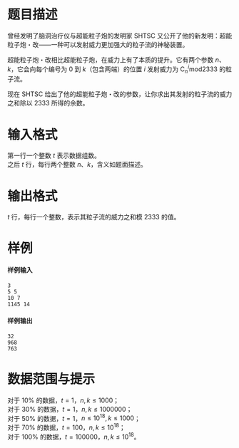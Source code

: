 
# 题目描述

曾经发明了脑洞治疗仪与超能粒子炮的发明家 SHTSC 又公开了他的新发明：超能粒子炮・改——一种可以发射威力更加强大的粒子流的神秘装置。

超能粒子炮・改相比超能粒子炮，在威力上有了本质的提升。它有两个参数 $n$、$k$，它会向每个编号为 $0$ 到 $k$（包含两端）的位置 $i$ 发射威力为 $\mathrm{C}_n^i \mathbin{\mathrm{mod}} 2333$ 的粒子流。

现在 SHTSC 给出了他的超能粒子炮・改的参数，让你求出其发射的粒子流的威力之和除以 $2333$ 所得的余数。

# 输入格式

第一行一个整数 $t$ 表示数据组数。  
之后 $t$ 行，每行两个整数 $n$、$k$，含义如题面描述。

# 输出格式

$t$ 行，每行一个整数，表示其粒子流的威力之和模 $2333$ 的值。

# 样例

#### 样例输入
```plain
3
5 5
10 7
1145 14
```

#### 样例输出
```plain
32
968
763
```

# 数据范围与提示

对于 $10\%$ 的数据，$t = 1$，$n, k \leq 1000$；  
对于 $30\%$ 的数据，$t = 1$，$n, k \leq 1000000$；  
对于 $50\%$ 的数据，$t = 1$，$n \leq 10^{18}, k \leq 1000$；  
对于 $70\%$ 的数据，$t = 100$，$n, k \leq 10^{18}$；  
对于 $100\%$ 的数据，$t = 100000$，$n, k \leq 10^{18}$。

